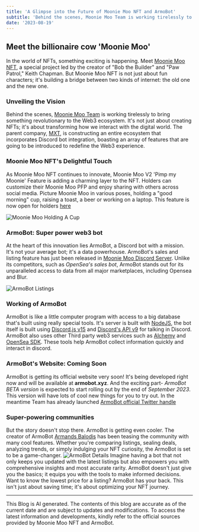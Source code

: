 ```yaml
---
title: 'A Glimpse into the Future of Moonie Moo NFT and ArmoBot'
subtitle: 'Behind the scenes, Moonie Moo Team is working tirelessly to bring something revolutionary...'
date: '2023-08-19'
---
```


## Meet the billionaire cow 'Moonie Moo'

In the world of NFTs, something exciting is happening. Meet [Moonie Moo NFT](https://mooniemoo.io?utm_source=wolmer.me), a special project led by the creator of "Bob the Builder" and "Paw Patrol," Keith Chapman. But Moonie Moo NFT is not just about fun characters; it's building a bridge between two kinds of internet: the old one and the new one.

### Unveiling the Vision

Behind the scenes, [Moonie Moo Team](https://mooniemoo.io/#team?utm_source=wolmer.me) is working tirelessly to bring something revolutionary to the Web3 ecosystem. It's not just about creating NFTs; it's about transforming how we interact with the digital world. The parent company, [MXT](https://mxt.im?utm_source=wolmer.me), is constructing an entire ecosystem that incorporates Discord bot integration, boasting an array of features that are going to be introduced to redefine the Web3 experience.

### Moonie Moo NFT's Delightful Touch

As Moonie Moo NFT continues to innovate, Moonie Moo V2 'Pimp my Moonie' Feature is adding a charming layer to the NFT. Holders can customize their Moonie Moo PFP and enjoy sharing with others across social media. Picture Moonie Moo in various poses, holding a "good morning" cup, raising a toast, a beer or working on a laptop. This feature is now open for holders [here](https://mooniemoo.io/nft/pimp/?utm_source=wolmer.me)

![Moonie Moo Holding A Cup](https://imgur.com/ZeNLYGY.png '104')

### ArmoBot: Super power web3 bot

At the heart of this innovation lies ArmoBot, a Discord bot with a mission. It's not your average bot; it's a data powerhouse. ArmoBot's sales and listing feature has just been released in [Moonie Moo Discord Server](https://discord.gg/mooniemoo.io?utm_source=wolmer.me). Unlike its competitors, such as _OpenSea's sales bot_, ArmoBot stands out for its unparalleled access to data from all major marketplaces, including Opensea and Blur.

![ArmoBot Listings](https://imgur.com/bE8CE7q.png 'ArmoBot')

### Working of ArmoBot

ArmoBot is like a little computer program with access to a big database that's built using really special tools. It's server is built with [NodeJS](https://nodejs.org/en?utm_source=wolmer.me), the bot itself is built using [Discord.js v15](https://discordjs.dev/#/?utm_source=wolmer.me) and [Discord's API v9](https://discord.com/developers/docs/reference) for talking in Discord. ArmoBot also uses other Third party web3 services such as [Alchemy](https://www.alchemy.com/) and [OpenSea SDK](https://docs.opensea.io/). These tools help ArmoBot collect information quickly and interact in discord.

### ArmoBot's Website: Coming Soon

ArmoBot is getting its official website very soon! It's being developed right now and will be available at **armobot.xyz**. And the exciting part- _ArmoBot BETA version_ is expected to start rolling out by the end of _September 2023_. This version will have lots of cool new things for you to try out. In the meantime Team has already launched [ArmoBot official Twitter handle](https://x.com/Armobot_xyz?utm_source=wolmer.me)

### Super-powering communities

But the story doesn't stop there. ArmoBot is getting even cooler. The creator of ArmoBot [Armands Balodis](https://twitter.com/Armo_MXT?utm_source=wolmer.me) has been teasing the community with many cool features. Whether you're comparing listings, sealing deals, analyzing trends, or simply indulging your NFT curiosity, the ArmoBot is set to be a game-changer.
![ArmoBot Details](https://imgur.com/0pOtXnI.png 'ArmoBot')
Imagine having a bot that not only keeps you updated with the latest listings but also empowers you with comprehensive insights and most accurate rarity. ArmoBot doesn't just give you the basics; it equips you with the tools to make informed decisions. Want to know the lowest price for a listing? ArmoBot has your back. This isn't just about saving time; it's about optimizing your NFT journey.

---

This Blog is AI generated.
The contents of this blog are accurate as of the current date and are subject to updates and modifications.
To access the latest information and developments, kindly refer to the official sources provided by Moonie Moo NFT and ArmoBot.
